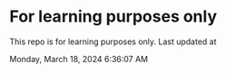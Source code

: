 # For learning purposes only
This repo is for learning purposes only.
Last updated at

Monday, March 18, 2024 6:36:07 AM

